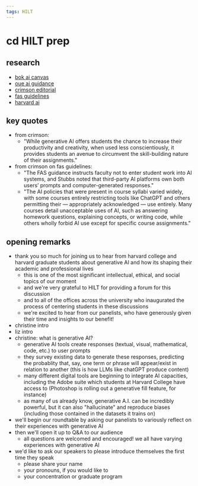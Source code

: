 ```yaml
---
tags: HILT
---
```


# cd HILT prep

## research
* [bok ai canvas](https://canvas.harvard.edu/courses/57446/pages/introduction-to-generative-a-dot-i)
* [oue ai guidance](https://oue.fas.harvard.edu/ai-guidance)
* [crimson editorial](https://www.thecrimson.com/article/2023/9/15/editorial-harvard-ai-initial-guidelines/)
* [fas guidelines](https://www.thecrimson.com/article/2023/9/1/fas-ai-guidance/)
* [harvard ai](https://www.harvard.edu/in-focus/artificial-intelligence/)

## key quotes
* from crimson: 
    * "While generative AI offers students the chance to increase their productivity and creativity, when used less conscientiously, it provides students an avenue to circumvent the skill-building nature of their assignments."
* from crimson on fas guidelines:
    * "The FAS guidance instructs faculty not to enter student work into AI systems, and Stubbs noted that third-party AI platforms own both users’ prompts and computer-generated responses."
    * "The AI policies that were present in course syllabi varied widely, with some courses entirely restricting tools like ChatGPT and others permitting their — appropriately acknowledged — use entirely. Many courses detail unacceptable uses of AI, such as answering homework questions, explaining concepts, or writing code, while others wholly forbid AI use except for specific course assignments."

## opening remarks
* thank you so much for joining us to hear from harvard college and harvard graduate students about generative AI and how its shaping their academic and professional lives
    * this is one of the most significant intellectual, ethical, and social topics of our moment
    * and we're very grateful to HILT for providing a forum for this discussion
    * and to all of the offices across the university who inaugurated the process of centering students in these discussions
    * we're excited to hear from our panelists, who have generously given their time and insights to our benefit!
* christine intro
* liz intro
* christine: what is generative AI?
    * generative AI tools create responses (textual, visual, mathematical, code, etc.) to user prompts
    * they survey existing data to generate these responses, predicting the probablity that, say, one term or phrase will appear/exist in relation to another (this is how LLMs like chatGPT produce content)
    * many different digital tools are beginning to integrate AI capacities, including the Adobe suite which students at Harvard College have access to (Photoshop is rolling out a generative fill feature, for instance)
    * as many of us already know, generative A.I. can be incredibly powerful, but it can also "hallucinate" and reproduce biases (including those contained in the datasets it trains on)
* we'll begin our roundtable by asking our panelists to variously reflect on their experiences with generative AI
* then we'll open it up to Q&A to our audience
    * all questions are welcomed and encouraged! we all have varying experiences with generative AI
* we'd like to ask our speakers to please introduce themselves the first time they speak
    * please share your name
    * your pronouns, if you would like to
    * your concentration or graduate program

